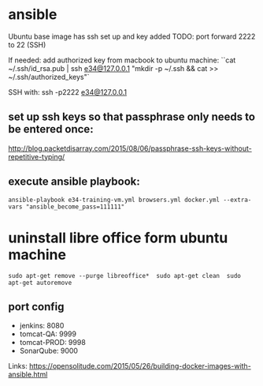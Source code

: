 # ansible
Ubuntu base image has ssh set up and key added
TODO: port forward 2222 to 22 (SSH)

If needed: add authorized key from macbook to ubuntu machine: ``cat ~/.ssh/id_rsa.pub | ssh e34@127.0.0.1 "mkdir -p ~/.ssh && cat >>  ~/.ssh/authorized_keys"`

SSH with: ssh -p2222 e34@127.0.0.1

## set up ssh keys so that passphrase only needs to be entered once:
http://blog.packetdisarray.com/2015/08/06/passphrase-ssh-keys-without-repetitive-typing/

## execute ansible playbook: 
``ansible-playbook e34-training-vm.yml browsers.yml docker.yml --extra-vars "ansible_become_pass=111111"``

# uninstall libre office form ubuntu machine
``sudo apt-get remove --purge libreoffice* 
  sudo apt-get clean 
  sudo apt-get autoremove ``



## port config
- jenkins: 8080
- tomcat-QA: 9999
- tomcat-PROD: 9998
- SonarQube: 9000


Links: 
https://opensolitude.com/2015/05/26/building-docker-images-with-ansible.html




